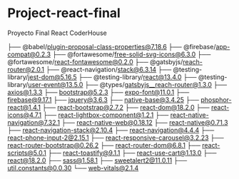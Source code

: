 # Project-react-final
Proyecto Final React CoderHouse 

├── @babel/plugin-proposal-class-properties@7.18.6
├── @firebase/app-compat@0.2.3
├── @fortawesome/free-solid-svg-icons@6.3.0
├── @fortawesome/react-fontawesome@0.2.0
├── @gatsbyjs/reach-router@2.0.1
├── @react-navigation/stack@6.3.14
├── @testing-library/jest-dom@5.16.5
├── @testing-library/react@13.4.0
├── @testing-library/user-event@13.5.0
├── @types/gatsbyjs__reach-router@1.3.0
├── axios@1.3.3
├── bootstrap@5.2.3
├── expo-font@11.0.1
├── firebase@9.17.1
├── jquery@3.6.3
├── native-base@3.4.25
├── phosphor-react@1.4.1
├── react-bootstrap@2.7.2
├── react-dom@18.2.0
├── react-icons@4.7.1
├── react-lightbox-component@1.2.1
├── react-native-navigation@7.32.1
├── react-native-web@0.18.12
├── react-native@0.71.3
├── react-navigation-stack@2.10.4
├── react-navigation@4.4.4
├── react-phone-input-2@2.15.1
├── react-responsive-carousel@3.2.23
├── react-router-bootstrap@0.26.2
├── react-router-dom@6.8.1
├── react-scripts@5.0.1
├── react-toastify@9.1.1
├── react-use-cart@1.13.0
├── react@18.2.0
├── sass@1.58.1
├── sweetalert2@11.0.11
├── util.constants@0.0.30
└── web-vitals@2.1.4
